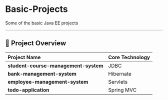 # Basic-Projects
Some of the basic Java EE projects

---

## 🚀 Project Overview

| Project Name | Core Technology |
| :--- | :--- |
| **student-course-management-system** | JDBC |
| **bank-management-system** | Hibernate |
| **employee-management-system** | Servlets |
| **todo-application** | Spring MVC |
